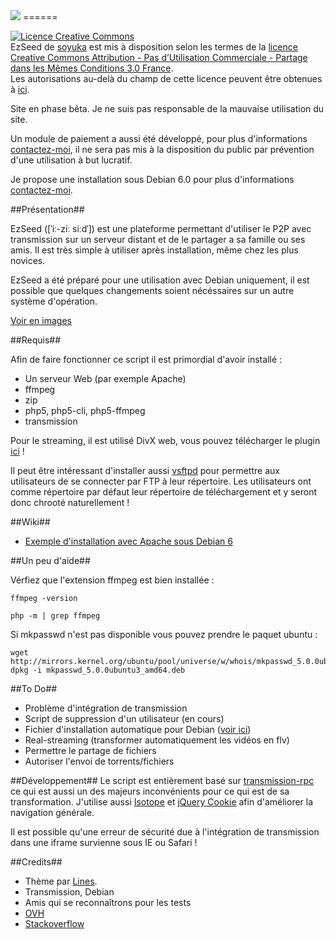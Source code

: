 <img src="http://www.zupmage.eu/up/iruSlxxpwj.png" />
======

<a rel="license" href="http://creativecommons.org/licenses/by-nc-sa/3.0/fr/"><img alt="Licence Creative Commons" style="border-width:0" src="http://i.creativecommons.org/l/by-nc-sa/3.0/fr/88x31.png" /></a><br /><span xmlns:dct="http://purl.org/dc/terms/" property="dct:title">EzSeed</span> de <a xmlns:cc="http://creativecommons.org/ns#" href="https://github.com/soyuka/EzSeed/" property="cc:attributionName" rel="cc:attributionURL">soyuka</a> est mis à disposition selon les termes de la <a rel="license" href="http://creativecommons.org/licenses/by-nc-sa/3.0/fr/">licence Creative Commons Attribution - Pas d’Utilisation Commerciale - Partage dans les Mêmes Conditions 3.0 France</a>.<br />Les autorisations au-delà du champ de cette licence peuvent être obtenues à <a xmlns:cc="http://creativecommons.org/ns#" href="http://dgear.fr/contact/" rel="cc:morePermissions">ici</a>.

Site en phase bêta. Je ne suis pas responsable de la mauvaise utilisation du site.

Un module de paiement a aussi été développé, pour plus d'informations <a href="http://dgear.fr/contact">contactez-moi</a>, il ne sera
pas mis à la disposition du public par prévention d'une utilisation à but lucratif.

Je propose une installation sous Debian 6.0 pour plus d'informations <a href="http://dgear.fr/contact">contactez-moi</a>.

##Présentation##

EzSeed ([ˈiː-ziː siːdˈ]) est une plateforme permettant d'utiliser le P2P avec transmission 
sur un serveur distant et de le partager a sa famille ou ses amis. Il est très simple à utiliser après installation, 
même chez les plus novices.

EzSeed a été préparé pour une utilisation avec Debian uniquement, il est possible que quelques changements soient nécéssaires sur un autre système d'opération.

<a href="http://www.zupmage.eu/multi-Io1963c1">Voir en images</a>

##Requis##

Afin de faire fonctionner ce script il est primordial d'avoir installé :
- Un serveur Web (par exemple Apache)
- ffmpeg
- zip
- php5, php5-cli, php5-ffmpeg
- transmission

Pour le streaming, il est utilisé DivX web, vous pouvez télécharger le plugin <a href="http://www.divx.com/downloads/divx/1">ici</a> !

Il peut être intéressant d'installer aussi <a href="http://www.admin-debian.com/ftp/vsftpd-un-serveur-ftp-hautement-securise/">vsftpd</a> pour permettre aux utilisateurs de se connecter par FTP à leur répertoire.
Les utilisateurs ont comme répertoire par défaut leur répertoire de téléchargement et y seront donc chrooté naturellement !

##Wiki##
<ul>
<li><a href="https://github.com/soyuka/EzSeed/wiki/Debian6-Apache-Installation">Exemple d'installation avec Apache sous Debian 6</a></li>

</ul>

##Un peu d'aide##

Vérfiez que l'extension ffmpeg est bien installée :

```
ffmpeg -version

php -m | grep ffmpeg
```

Si mkpasswd n'est pas disponible vous pouvez prendre le paquet ubuntu :
```
wget http://mirrors.kernel.org/ubuntu/pool/universe/w/whois/mkpasswd_5.0.0ubuntu3_amd64.deb
dpkg -i mkpasswd_5.0.0ubuntu3_amd64.deb
```

##To Do##
- Problème d'intégration de transmission
- Script de suppression d'un utilisateur (en cours)
- Fichier d'installation automatique pour Debian (<a href="https://github.com/soyuka/EzSeed/wiki/Debian6-Apache-Installation">voir ici</a>)
- Real-streaming (transformer automatiquement les vidéos en flv)
- Permettre le partage de fichiers
- Autoriser l'envoi de torrents/fichiers

##Développement##
Le script est entièrement basé sur <a href="https://github.com/brycied00d/PHP-Transmission-Class/">transmission-rpc</a>
ce qui est aussi un des majeurs inconvénients pour ce qui est de sa transformation.
J'utilise aussi <a href="https://github.com/desandro/isotope">Isotope</a> et <a href="https://github.com/carhartl/jquery-cookie">jQuery Cookie</a>
afin d'améliorer la navigation générale.

Il est possible qu'une erreur de sécurité due à l'intégration de transmission dans une iframe survienne sous IE ou Safari !

##Credits##
- Thème par <a href="http://zupmage.eu">Lines</a>.
- Transmission, Debian
- Amis qui se reconnaîtrons pour les tests
- <a href="http://kismufi.com/">OVH</a>
- <a href="http://stackoverflow.com/users/1145578/soyuka">Stackoverflow</a>



